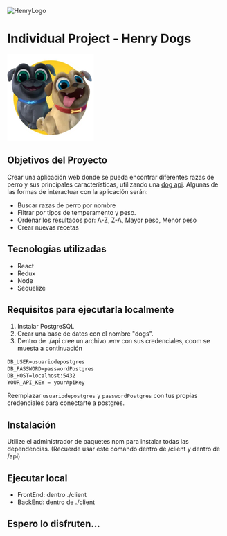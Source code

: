 ![HenryLogo](https://d31uz8lwfmyn8g.cloudfront.net/Assets/logo-henry-white-lg.png)

# Individual Project - Henry Dogs

<img height="200" src="./dog.png" />

## Objetivos del Proyecto

Crear una aplicación web donde se pueda encontrar diferentes razas de perro y sus principales características, utilizando una [dog api](https://thedogapi.com/). Algunas de las formas de interactuar con la aplicación serán:

- Buscar razas de perro por nombre
- Filtrar por tipos de temperamento y peso.
- Ordenar los resultados por: A-Z, Z-A, Mayor peso, Menor peso
- Crear nuevas recetas

## Tecnologías utilizadas

- React
- Redux
- Node
- Sequelize

## Requisitos para ejecutarla localmente

1. Instalar PostgreSQL
2. Crear una base de datos con el nombre "dogs".
3. Dentro de ./api cree un archivo .env con sus credenciales, coom se muesta a continuación
```
DB_USER=usuariodepostgres
DB_PASSWORD=passwordPostgres
DB_HOST=localhost:5432
YOUR_API_KEY = yourApiKey
```
Reemplazar `usuariodepostgres` y `passwordPostgres` con tus propias credenciales para conectarte a postgres.

## Instalación

Utilize el administrador de paquetes npm para instalar todas las dependencias. (Recuerde usar este comando dentro de /client y dentro de /api)

## Ejecutar local

- FrontEnd: dentro ./client
- BackEnd: dentro de ./client

## Espero lo disfruten...
